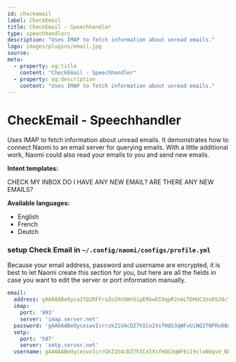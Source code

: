 ```yaml
---
id: checkemail
label: CheckEmail
title: CheckEmail - Speechhandler
type: speechhandlers
description: "Uses IMAP to fetch information about unread emails."
logo: images/plugins/email.jpg
source:
meta:
  - property: og:title
    content: "CheckEmail - Speechhandler"
  - property: og:description
    content: "Uses IMAP to fetch information about unread emails."
---
```



# CheckEmail - Speechhandler <Badge text="Included"/>

<PluginLogo/> 

Uses IMAP to fetch information about unread emails. It demonstrates how to connect Naomi to an email server for querying emails. With a little additional work, Naomi could also read your emails to you and send new emails.

**Intent templates:**

 CHECK MY INBOX
 DO I HAVE ANY NEW EMAIL?
 ARE THERE ANY NEW EMAILS?

**Available languages:**

* English
* French
* Deutch

### setup Check Email in `~/.config/naomi/configs/profile.yml`

Because your email address, password and username are encrypted, it is best to let Naomi create this section for you, but here are all the fields in case you want to edit the server or port information manually.
```yaml
email:
  address: gAA0AABeOyca37Q2RFFroZo2XnXWn5ipERkwDI0qpR2nmLTDHUC3zo05J4cYA8oem7gUDj9QZg_ZMk1Gb0Nm5lU1tbzay6vZtg==
  imap:
    port: '993'
    server: 'imap.server.net'
  password: 'gAA0AABeOyceiwvIcrrzkZ1U4cDZ7hICoIXsfHQG3qWFvUiNQ2TNPRn8BqboxIH-KJDfwRgYafRSfN8iWYlqcTqg6iI9cloN6q=='
  smtp:
    port: '587'
    server: 'smtp.server.net'
  username: gAA0AABeOyceiwvIcrrGkZ1U4cDZ7hICoIXsfHQG3qWF6iI9cloN6qvU_NQ2TNPRn8BqboxIH-KJDfwRgYafRSfN8iWYlqcTqg==
```

<EditPageLink/>